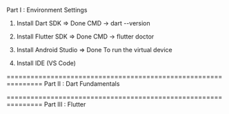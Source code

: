 Part I : Environment Settings
1. Install Dart SDK	=> Done
   CMD -> dart --version
   
2. Install Flutter SDK => Done
   CMD -> flutter doctor
   
3. Install Android Studio => Done
   To run the virtual device

   
4. Install IDE (VS Code)


===============================================================
Part II : Dart Fundamentals


===============================================================
Part III : Flutter




